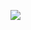 ![](https://cdn.discordapp.com/attachments/853431460211982380/885299848235089941/68747470733a2f2f63646e2e646973636f72646170702e636f6d2f6174746163686d656e74732f3833303230313632373931.png)
